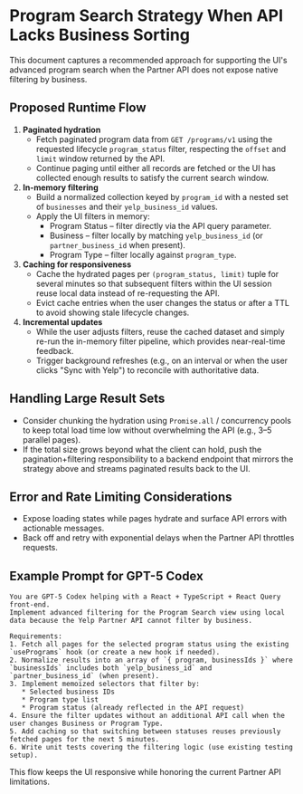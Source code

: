 # Program Search Strategy When API Lacks Business Sorting

This document captures a recommended approach for supporting the UI's advanced program search when the Partner API does not expose native filtering by business.

## Proposed Runtime Flow

1. **Paginated hydration**
   * Fetch paginated program data from `GET /programs/v1` using the requested lifecycle `program_status` filter, respecting the `offset` and `limit` window returned by the API.
   * Continue paging until either all records are fetched or the UI has collected enough results to satisfy the current search window.
2. **In-memory filtering**
   * Build a normalized collection keyed by `program_id` with a nested set of `businesses` and their `yelp_business_id` values.
   * Apply the UI filters in memory:
     * Program Status – filter directly via the API query parameter.
     * Business – filter locally by matching `yelp_business_id` (or `partner_business_id` when present).
     * Program Type – filter locally against `program_type`.
3. **Caching for responsiveness**
   * Cache the hydrated pages per `(program_status, limit)` tuple for several minutes so that subsequent filters within the UI session reuse local data instead of re-requesting the API.
   * Evict cache entries when the user changes the status or after a TTL to avoid showing stale lifecycle changes.
4. **Incremental updates**
   * While the user adjusts filters, reuse the cached dataset and simply re-run the in-memory filter pipeline, which provides near-real-time feedback.
   * Trigger background refreshes (e.g., on an interval or when the user clicks "Sync with Yelp") to reconcile with authoritative data.

## Handling Large Result Sets

* Consider chunking the hydration using `Promise.all` / concurrency pools to keep total load time low without overwhelming the API (e.g., 3–5 parallel pages).
* If the total size grows beyond what the client can hold, push the pagination+filtering responsibility to a backend endpoint that mirrors the strategy above and streams paginated results back to the UI.

## Error and Rate Limiting Considerations

* Expose loading states while pages hydrate and surface API errors with actionable messages.
* Back off and retry with exponential delays when the Partner API throttles requests.

## Example Prompt for GPT-5 Codex

```
You are GPT-5 Codex helping with a React + TypeScript + React Query front-end.
Implement advanced filtering for the Program Search view using local data because the Yelp Partner API cannot filter by business.

Requirements:
1. Fetch all pages for the selected program status using the existing `usePrograms` hook (or create a new hook if needed).
2. Normalize results into an array of `{ program, businessIds }` where `businessIds` includes both `yelp_business_id` and `partner_business_id` (when present).
3. Implement memoized selectors that filter by:
   * Selected business IDs
   * Program type list
   * Program status (already reflected in the API request)
4. Ensure the filter updates without an additional API call when the user changes Business or Program Type.
5. Add caching so that switching between statuses reuses previously fetched pages for the next 5 minutes.
6. Write unit tests covering the filtering logic (use existing testing setup).
```

This flow keeps the UI responsive while honoring the current Partner API limitations.

